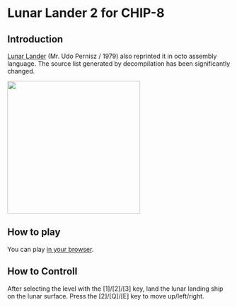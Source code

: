 # Lunar Lander 2 for CHIP-8

## Introduction

[Lunar Lander](https://github.com/yupferris/Uno8/blob/master/GamesPreprocessor/Games/Lunar%20Lander%20(Udo%20Pernisz,%201979).ch8) (Mr. Udo Pernisz / 1979) also reprinted it in octo assembly language.
The source list generated by decompilation has been significantly changed. 

<img src="https://github.com/jay-kumogata/Nostalgia/raw/main/octo/screenshots/lander205.png" width="300">

## How to play

You can play [in your browser](https://johnearnest.github.io/Octo/index.html?key=7BbFr8Es).

## How to Controll

After selecting the level with the [1]/[2]/[3] key, land the lunar landing ship on the lunar surface. 
Press the [2]/[Q]/[E] key to move up/left/right.
